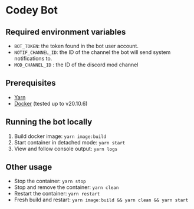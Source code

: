 # Codey Bot

## Required environment variables

- `BOT_TOKEN`: the token found in the bot user account.
- `NOTIF_CHANNEL_ID`: the ID of the channel the bot will send system notifications to.
- `MOD_CHANNEL_ID` : the ID of the discord mod channel

## Prerequisites

- [Yarn](https://classic.yarnpkg.com/en/docs/install)
- [Docker](https://docs.docker.com/get-docker/) (tested up to v20.10.6)

## Running the bot locally

1. Build docker image: `yarn image:build`
1. Start container in detached mode: `yarn start`
1. View and follow console output: `yarn logs`

## Other usage

- Stop the container: `yarn stop`
- Stop and remove the container: `yarn clean`
- Restart the container: `yarn restart`
- Fresh build and restart: `yarn image:build && yarn clean && yarn start`
